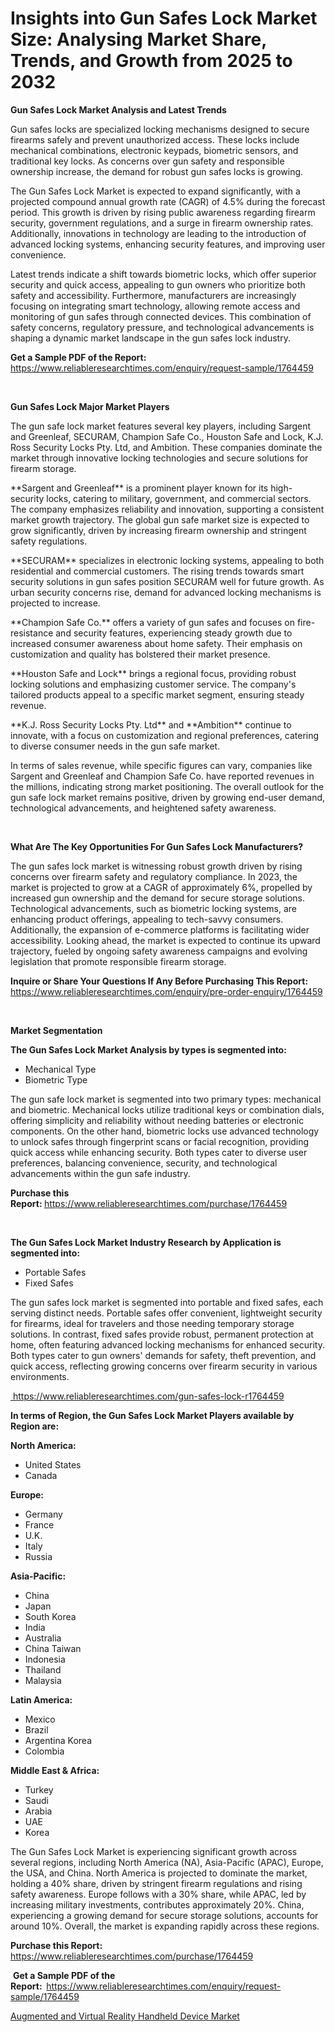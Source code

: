 <p><h1>Insights into Gun Safes Lock Market Size: Analysing Market Share, Trends, and Growth from 2025 to 2032</h1></p><p><strong>Gun Safes Lock Market Analysis and Latest Trends</strong></p>
<p><p>Gun safes locks are specialized locking mechanisms designed to secure firearms safely and prevent unauthorized access. These locks include mechanical combinations, electronic keypads, biometric sensors, and traditional key locks. As concerns over gun safety and responsible ownership increase, the demand for robust gun safes locks is growing.</p><p>The Gun Safes Lock Market is expected to expand significantly, with a projected compound annual growth rate (CAGR) of 4.5% during the forecast period. This growth is driven by rising public awareness regarding firearm security, government regulations, and a surge in firearm ownership rates. Additionally, innovations in technology are leading to the introduction of advanced locking systems, enhancing security features, and improving user convenience.</p><p>Latest trends indicate a shift towards biometric locks, which offer superior security and quick access, appealing to gun owners who prioritize both safety and accessibility. Furthermore, manufacturers are increasingly focusing on integrating smart technology, allowing remote access and monitoring of gun safes through connected devices. This combination of safety concerns, regulatory pressure, and technological advancements is shaping a dynamic market landscape in the gun safes lock industry.</p></p>
<p><strong>Get a Sample PDF of the Report:&nbsp;</strong> <a href="https://www.reliableresearchtimes.com/enquiry/request-sample/1764459?utm_campaign=3170&utm_medium=2&utm_source=Github&utm_content=ia&utm_term=05042025&utm_id=gun-safes-lock">https://www.reliableresearchtimes.com/enquiry/request-sample/1764459</a></p>
<p>&nbsp;</p>
<p><strong>Gun Safes Lock Major Market Players</strong></p>
<p><p>The gun safe lock market features several key players, including Sargent and Greenleaf, SECURAM, Champion Safe Co., Houston Safe and Lock, K.J. Ross Security Locks Pty. Ltd, and Ambition. These companies dominate the market through innovative locking technologies and secure solutions for firearm storage.</p><p>**Sargent and Greenleaf** is a prominent player known for its high-security locks, catering to military, government, and commercial sectors. The company emphasizes reliability and innovation, supporting a consistent market growth trajectory. The global gun safe market size is expected to grow significantly, driven by increasing firearm ownership and stringent safety regulations. </p><p>**SECURAM** specializes in electronic locking systems, appealing to both residential and commercial customers. The rising trends towards smart security solutions in gun safes position SECURAM well for future growth. As urban security concerns rise, demand for advanced locking mechanisms is projected to increase.</p><p>**Champion Safe Co.** offers a variety of gun safes and focuses on fire-resistance and security features, experiencing steady growth due to increased consumer awareness about home safety. Their emphasis on customization and quality has bolstered their market presence.</p><p>**Houston Safe and Lock** brings a regional focus, providing robust locking solutions and emphasizing customer service. The company's tailored products appeal to a specific market segment, ensuring steady revenue.</p><p>**K.J. Ross Security Locks Pty. Ltd** and **Ambition** continue to innovate, with a focus on customization and regional preferences, catering to diverse consumer needs in the gun safe market.</p><p>In terms of sales revenue, while specific figures can vary, companies like Sargent and Greenleaf and Champion Safe Co. have reported revenues in the millions, indicating strong market positioning. The overall outlook for the gun safe lock market remains positive, driven by growing end-user demand, technological advancements, and heightened safety awareness.</p></p>
<p>&nbsp;</p>
<p><strong>What Are The Key Opportunities For Gun Safes Lock Manufacturers?</strong></p>
<p><p>The gun safes lock market is witnessing robust growth driven by rising concerns over firearm safety and regulatory compliance. In 2023, the market is projected to grow at a CAGR of approximately 6%, propelled by increased gun ownership and the demand for secure storage solutions. Technological advancements, such as biometric locking systems, are enhancing product offerings, appealing to tech-savvy consumers. Additionally, the expansion of e-commerce platforms is facilitating wider accessibility. Looking ahead, the market is expected to continue its upward trajectory, fueled by ongoing safety awareness campaigns and evolving legislation that promote responsible firearm storage.</p></p>
<p><strong>Inquire or Share Your Questions If Any Before Purchasing This Report:</strong> <a href="https://www.reliableresearchtimes.com/enquiry/pre-order-enquiry/1764459?utm_campaign=3170&utm_medium=2&utm_source=Github&utm_content=ia&utm_term=05042025&utm_id=gun-safes-lock">https://www.reliableresearchtimes.com/enquiry/pre-order-enquiry/1764459</a></p>
<p>&nbsp;</p>
<p><strong>Market Segmentation</strong></p>
<p><strong>The Gun Safes Lock Market Analysis by types is segmented into:</strong></p>
<p><ul><li>Mechanical Type</li><li>Biometric Type</li></ul></p>
<p><p>The gun safe lock market is segmented into two primary types: mechanical and biometric. Mechanical locks utilize traditional keys or combination dials, offering simplicity and reliability without needing batteries or electronic components. On the other hand, biometric locks use advanced technology to unlock safes through fingerprint scans or facial recognition, providing quick access while enhancing security. Both types cater to diverse user preferences, balancing convenience, security, and technological advancements within the gun safe industry.</p></p>
<p><strong>Purchase this Report:&nbsp;</strong><a href="https://www.reliableresearchtimes.com/purchase/1764459?utm_campaign=3170&utm_medium=2&utm_source=Github&utm_content=ia&utm_term=05042025&utm_id=gun-safes-lock">https://www.reliableresearchtimes.com/purchase/1764459</a></p>
<p>&nbsp;</p>
<p><strong>The Gun Safes Lock Market Industry Research by Application is segmented into:</strong></p>
<p><ul><li>Portable Safes</li><li>Fixed Safes</li></ul></p>
<p><p>The gun safes lock market is segmented into portable and fixed safes, each serving distinct needs. Portable safes offer convenient, lightweight security for firearms, ideal for travelers and those needing temporary storage solutions. In contrast, fixed safes provide robust, permanent protection at home, often featuring advanced locking mechanisms for enhanced security. Both types cater to gun owners' demands for safety, theft prevention, and quick access, reflecting growing concerns over firearm security in various environments.</p></p>
<p><a href="https://www.reliableresearchtimes.com/gun-safes-lock-r1764459?utm_campaign=3170&utm_medium=2&utm_source=Github&utm_content=ia&utm_term=05042025&utm_id=gun-safes-lock">&nbsp;https://www.reliableresearchtimes.com/gun-safes-lock-r1764459</a></p>
<p><strong>In terms of Region, the Gun Safes Lock Market Players available by Region are:</strong></p>
<p>
    <p> <strong> North America: </strong>
        <ul>
            <li>United States</li>
            <li>Canada</li>
        </ul>
        </p> 
    <p> <strong> Europe: </strong>
        <ul>
            <li>Germany</li>
            <li>France</li>
            <li>U.K.</li>
            <li>Italy</li>
            <li>Russia</li>
        </ul>
        </p> 
    <p> <strong> Asia-Pacific: </strong>
        <ul>
            <li>China</li>
            <li>Japan</li>
            <li>South Korea</li>
            <li>India</li>
            <li>Australia</li>
            <li>China Taiwan</li>
            <li>Indonesia</li>
            <li>Thailand</li>
            <li>Malaysia</li>
        </ul>
        </p> 
    <p> <strong> Latin America: </strong>
        <ul>
            <li>Mexico</li>
            <li>Brazil</li>
            <li>Argentina Korea</li>
            <li>Colombia</li>
        </ul>
        </p> 
    <p> <strong> Middle East & Africa: </strong>
        <ul>
            <li>Turkey</li>
            <li>Saudi</li>
            <li>Arabia</li>
            <li>UAE</li>
            <li>Korea</li>
        </ul>
    </p>
    </p>
<p><p>The Gun Safes Lock Market is experiencing significant growth across several regions, including North America (NA), Asia-Pacific (APAC), Europe, the USA, and China. North America is projected to dominate the market, holding a 40% share, driven by stringent firearm regulations and rising safety awareness. Europe follows with a 30% share, while APAC, led by increasing military investments, contributes approximately 20%. China, experiencing a growing demand for secure storage solutions, accounts for around 10%. Overall, the market is expanding rapidly across these regions.</p></p>
<p><strong>Purchase this Report: </strong><a href="https://www.reliableresearchtimes.com/purchase/1764459?utm_campaign=3170&utm_medium=2&utm_source=Github&utm_content=ia&utm_term=05042025&utm_id=gun-safes-lock">https://www.reliableresearchtimes.com/purchase/1764459</a></p>
<p>&nbsp;<strong>Get a Sample PDF of the Report:&nbsp;&nbsp;</strong><a href="https://www.reliableresearchtimes.com/enquiry/request-sample/1764459?utm_campaign=3170&utm_medium=2&utm_source=Github&utm_content=ia&utm_term=05042025&utm_id=gun-safes-lock">https://www.reliableresearchtimes.com/enquiry/request-sample/1764459</a></p>
<p><strong></strong></p>
<p><p><a href="https://github.com/hedbomkrahe/Market-Research-Report-List-1/blob/main/augmented-and-virtual-reality-handheld-device-market.md?utm_campaign=3170&utm_medium=2&utm_source=Github&utm_content=ia&utm_term=05042025&utm_id=gun-safes-lock">Augmented and Virtual Reality Handheld Device Market</a></p></p>